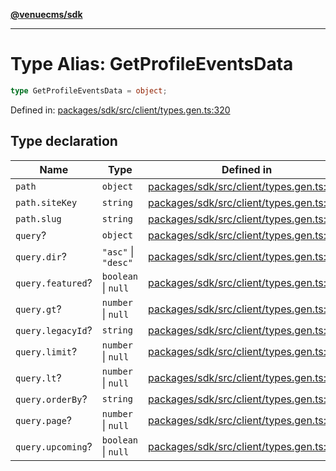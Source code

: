 [**@venuecms/sdk**](../Index.md)

***

# Type Alias: GetProfileEventsData

```ts
type GetProfileEventsData = object;
```

Defined in: [packages/sdk/src/client/types.gen.ts:320](https://github.com/venuecms/sdk/blob/dbe1bd3b5606b46905e3e9cba86e4c1f6af6def7/packages/sdk/src/client/types.gen.ts#L320)

## Type declaration

| Name | Type | Defined in |
| ------ | ------ | ------ |
| <a id="path"></a> `path` | `object` | [packages/sdk/src/client/types.gen.ts:321](https://github.com/venuecms/sdk/blob/dbe1bd3b5606b46905e3e9cba86e4c1f6af6def7/packages/sdk/src/client/types.gen.ts#L321) |
| `path.siteKey` | `string` | [packages/sdk/src/client/types.gen.ts:322](https://github.com/venuecms/sdk/blob/dbe1bd3b5606b46905e3e9cba86e4c1f6af6def7/packages/sdk/src/client/types.gen.ts#L322) |
| `path.slug` | `string` | [packages/sdk/src/client/types.gen.ts:323](https://github.com/venuecms/sdk/blob/dbe1bd3b5606b46905e3e9cba86e4c1f6af6def7/packages/sdk/src/client/types.gen.ts#L323) |
| <a id="query"></a> `query`? | `object` | [packages/sdk/src/client/types.gen.ts:325](https://github.com/venuecms/sdk/blob/dbe1bd3b5606b46905e3e9cba86e4c1f6af6def7/packages/sdk/src/client/types.gen.ts#L325) |
| `query.dir`? | `"asc"` \| `"desc"` | [packages/sdk/src/client/types.gen.ts:326](https://github.com/venuecms/sdk/blob/dbe1bd3b5606b46905e3e9cba86e4c1f6af6def7/packages/sdk/src/client/types.gen.ts#L326) |
| `query.featured`? | `boolean` \| `null` | [packages/sdk/src/client/types.gen.ts:327](https://github.com/venuecms/sdk/blob/dbe1bd3b5606b46905e3e9cba86e4c1f6af6def7/packages/sdk/src/client/types.gen.ts#L327) |
| `query.gt`? | `number` \| `null` | [packages/sdk/src/client/types.gen.ts:328](https://github.com/venuecms/sdk/blob/dbe1bd3b5606b46905e3e9cba86e4c1f6af6def7/packages/sdk/src/client/types.gen.ts#L328) |
| `query.legacyId`? | `string` | [packages/sdk/src/client/types.gen.ts:329](https://github.com/venuecms/sdk/blob/dbe1bd3b5606b46905e3e9cba86e4c1f6af6def7/packages/sdk/src/client/types.gen.ts#L329) |
| `query.limit`? | `number` \| `null` | [packages/sdk/src/client/types.gen.ts:330](https://github.com/venuecms/sdk/blob/dbe1bd3b5606b46905e3e9cba86e4c1f6af6def7/packages/sdk/src/client/types.gen.ts#L330) |
| `query.lt`? | `number` \| `null` | [packages/sdk/src/client/types.gen.ts:331](https://github.com/venuecms/sdk/blob/dbe1bd3b5606b46905e3e9cba86e4c1f6af6def7/packages/sdk/src/client/types.gen.ts#L331) |
| `query.orderBy`? | `string` | [packages/sdk/src/client/types.gen.ts:332](https://github.com/venuecms/sdk/blob/dbe1bd3b5606b46905e3e9cba86e4c1f6af6def7/packages/sdk/src/client/types.gen.ts#L332) |
| `query.page`? | `number` \| `null` | [packages/sdk/src/client/types.gen.ts:333](https://github.com/venuecms/sdk/blob/dbe1bd3b5606b46905e3e9cba86e4c1f6af6def7/packages/sdk/src/client/types.gen.ts#L333) |
| `query.upcoming`? | `boolean` \| `null` | [packages/sdk/src/client/types.gen.ts:334](https://github.com/venuecms/sdk/blob/dbe1bd3b5606b46905e3e9cba86e4c1f6af6def7/packages/sdk/src/client/types.gen.ts#L334) |
